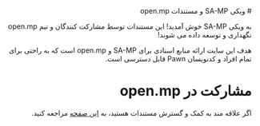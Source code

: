 <div dir="rtl" style={{ textAlign: "right" }}>
# ویکی SA-MP و مستندات open.mp

به ویکی SA-MP خوش آمدید!
این مستندات توسط مشارکت کنندگان و تیم open.mp نگهداری و توسعه داده می شوند!

هدف این سایت ارائه منابع اسنادی برای SA-MP و open.mp است که به راحتی برای تمام افراد و کدنویسان Pawn قابل دسترسی است.

# مشارکت در open.mp

اگر علاقه مند به کمک و گسترش مستندات هستید، به [این صفحه](/docs/meta/Contributing) مراجعه کنید.
</div>
